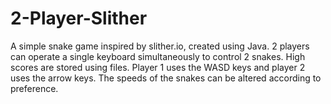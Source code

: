 # 2-Player-Slither
A simple snake game inspired by slither.io, created using Java. 2 players can operate a single keyboard simultaneously to control 2 snakes. High scores are stored using files. Player 1 uses the WASD keys and player 2 uses the arrow keys. The speeds of the snakes can be altered according to preference.
